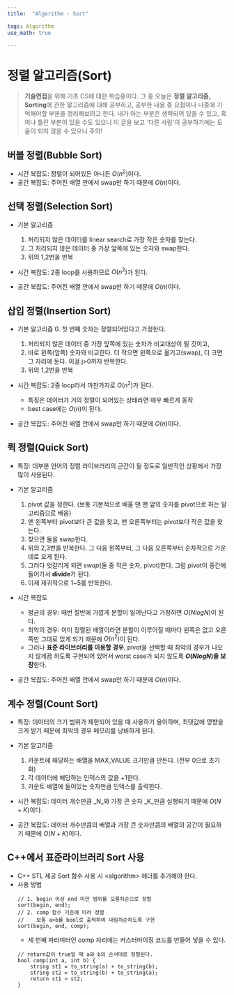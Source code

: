 ```yaml
---
title:	"Algorithm - Sort"

tags: Algorithm
use_math: true

---
```

# 정렬 알고리즘(Sort)

> **기술면접**을 위해 기초 CS에 대한 복습중이다.
그 중 오늘은 **정렬 알고리즘, Sorting**에 관한 알고리즘에 대해 공부하고, 공부한 내용 중 요점이나 나중에 기억해야할 부분을 정리해보려고 한다.
내가 아는 부분은 생략되어 있을 수 있고, 혹여나 틀린 부분이 있을 수도 있으니 이 글을 보고 '다른 사람'이 공부하기에는 도움이 되지 않을 수 있으니 주의!

## 버블 정렬(Bubble Sort)
- 시간 복잡도: 정렬이 되어있든 아니든 $O(n^{2})$이다.
- 공간 복잡도: 주어진 배열 안에서 swap만 하기 때문에 $O(n)$이다.

## 선택 정렬(Selection Sort)
- 기본 알고리즘
	1. 처리되지 않은 데이터를 linear search로 가장 작은 숫자를 찾는다.
	2. 그 처리되지 않은 데이터 중 가장 앞쪽에 있는 숫자와 swap한다.
	3. 위의 1,2번을 반복   

- 시간 복잡도: 2중 loop를 사용하므로 $O(n^{2})$가 된다.
- 공간 복잡도: 주어진 배열 안에서 swap만 하기 때문에 $O(n)$이다.

## 삽입 정렬(Insertion Sort)
- 기본 알고리즘
	0. 첫 번째 숫자는 정렬되어있다고 가정한다.
	1. 처리되지 않은 데이터 중 가장 앞쪽에 있는 숫자가 비교대상이 될 것이고,
	2. 바로 왼쪽(앞쪽) 숫자와 비교한다. 더 작으면 왼쪽으로 옮기고(swap), 더 크면 그 자리에 둔다. 이걸 j>0까지 반복한다.
	3. 위의 1,2번을 반복

- 시간 복잡도: 2중 loop라서 마찬가지로 $O(n^{2})$가 된다.
	- 특징은 데이터가 거의 정렬이 되어있는 상태라면 매우 빠르게 동작
	- best case에는 $O(n)$이 된다.
- 공간 복잡도: 주어진 배열 안에서 swap만 하기 때문에 $O(n)$이다.

## 퀵 정렬(Quick Sort)
- 특징: 대부분 언어의 정렬 라이브러리의 근간이 될 정도로 일반적인 상황에서 가장 많이 사용된다.

- 기본 알고리즘
	1. pivot 값을 정한다. (보통 기본적으로 배울 땐 맨 앞의 숫자를 pivot으로 하는 알고리즘으로 배움)
	2. 맨 왼쪽부터 pivot보다 큰 값을 찾고, 맨 오른쪽부터는 pivot보다 작은 값을 찾는다.
	3. 찾으면 둘을 swap한다.
	4. 위의 2,3번을 반복한다. 그 다음 왼쪽부터, 그 다음 오른쪽부터 순차적으로 가운데로 오게 된다.
	5. 그러다 엇갈리게 되면 _swap_(둘 중 작은 숫자, pivot)한다. 그럼 pivot이 중간에 들어가서 **divide**가 된다.
	6. 이제 재귀적으로 1~5를 반복한다.   
	
- 시간 복잡도
	- 평균의 경우: 매번 절반에 가깝게 분할이 일어난다고 가정하면 $O(NlogN)$이 된다.
	- 최악의 경우: 이미 정렬된 배열이라면 분할이 이루어질 때마다 왼쪽은 없고 오른쪽만 그대로 있게 되기 때문에 $O(n^{2})$이 된다.
	- 그러나 **표준 라이브러리를 이용할 경우**, pivot을 선택할 때 최악의 경우가 나오지 않게끔 하도록 구현되어 있어서 worst case가 되지 않도록  **$O(NlogN)$을 보장**한다.
- 공간 복잡도: 주어진 배열 안에서 swap만 하기 때문에 $O(n)$이다.

## 계수 정렬(Count Sort)
- 특징: 데이터의 크기 범위가 제한되어 있을 때 사용하기 용이하며, 최댓값에 영향을 크게 받기 때문에 최악의 경우 메모리를 낭비하게 된다.
- 기본 알고리즘
	1. 카운트에 해당하는 배열을 MAX_VALUE 크기만큼 만든다. (전부 0으로 초기화)
	2. 각 데이터에 해당하는 인덱스의 값을 +1한다.
	3. 카운트 배열에 들어있는 숫자만큼 인덱스를 출력한다.

- 시간 복잡도: 데이터 개수만큼 _N_와 가장 큰 숫자 _K_만큼 실행되기 때문에 $O(N+K)$이다.
- 공간 복잡도: 데이터 개수만큼의 배열과 가장 큰 숫자만큼의 배열의 공간이 필요하기 때문에 $O(N+K)$이다.

## C++에서 표준라이브러리 Sort 사용
- C++ STL 제공 Sort 함수 사용 시 \<algorithm\> 헤더를 추가해야 한다.
- 사용 방법
	```
	// 1. begin 이상 end 미만 범위를 오름차순으로 정렬
	sort(begin, end);
	// 2. comp 함수 기준에 따라 정렬
	//    보통 a>b를 bool로 출력하여 내림차순하도록 구현
	sort(begin, end, comp);
	```
    - 세 번째 파라미터인 comp 자리에는 커스터마이징 코드를 만들어 넣을 수 있다.
    ```
    // return값이 true일 때 a와 b의 순서대로 정렬된다.
    bool comp(int a, int b) {
        string st1 = to_string(a) + to_string(b);
        string st2 = to_string(b) + to_string(a);
        return st1 > st2;
    }
    ```